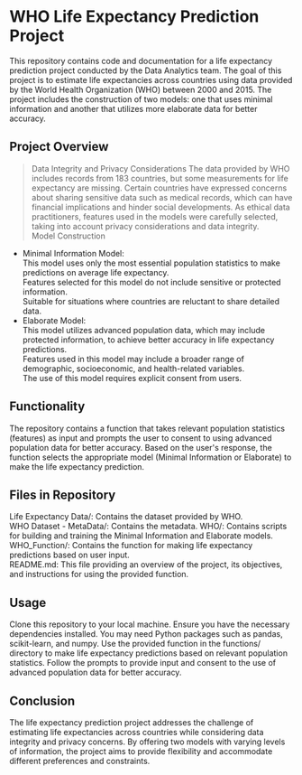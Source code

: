 # WHO Life Expectancy Prediction Project

This repository contains code and documentation for a life expectancy prediction project conducted by the Data Analytics team. The goal of this project is to estimate life expectancies across countries using data provided by the World Health Organization (WHO) between 2000 and 2015. The project includes the construction of two models: one that uses minimal information and another that utilizes more elaborate data for better accuracy.

## Project Overview

 > Data Integrity and Privacy Considerations
The data provided by WHO includes records from 183 countries, but some measurements for life expectancy are missing.
Certain countries have expressed concerns about sharing sensitive data such as medical records, which can have financial implications and hinder social developments.
As ethical data practitioners, features used in the models were carefully selected, taking into account privacy considerations and data integrity.  
 > Model Construction  
 - Minimal Information Model:  
This model uses only the most essential population statistics to make predictions on average life expectancy.  
Features selected for this model do not include sensitive or protected information.  
Suitable for situations where countries are reluctant to share detailed data.  
 - Elaborate Model:  
This model utilizes advanced population data, which may include protected information, to achieve better accuracy in life expectancy predictions.  
Features used in this model may include a broader range of demographic, socioeconomic, and health-related variables.  
The use of this model requires explicit consent from users.  

## Functionality
The repository contains a function that takes relevant population statistics (features) as input and prompts the user to consent to using advanced population data for better accuracy.
Based on the user's response, the function selects the appropriate model (Minimal Information or Elaborate) to make the life expectancy prediction.

## Files in Repository

Life Expectancy Data/: Contains the dataset provided by WHO.  
WHO Dataset - MetaData/: Contains the metadata.
WHO/: Contains scripts for building and training the Minimal Information and Elaborate models.  
WHO_Function/: Contains the function for making life expectancy predictions based on user input.  
README.md: This file providing an overview of the project, its objectives, and instructions for using the provided function.  

## Usage

Clone this repository to your local machine.
Ensure you have the necessary dependencies installed. You may need Python packages such as pandas, scikit-learn, and numpy.
Use the provided function in the functions/ directory to make life expectancy predictions based on relevant population statistics.
Follow the prompts to provide input and consent to the use of advanced population data for better accuracy.

## Conclusion

The life expectancy prediction project addresses the challenge of estimating life expectancies across countries while considering data integrity and privacy concerns. By offering two models with varying levels of information, the project aims to provide flexibility and accommodate different preferences and constraints.
